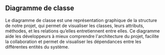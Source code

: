 ## Diagramme de classe

Le diagramme de classe est une représentation graphique de la structure de notre projet, qui permet de visualiser les classes, leurs attributs, méthodes, et les relations qu’elles entretiennent entre elles.
Ce diagramme aide les développeurs à mieux comprendre l'architecture du projet, facilite la collaboration et permet de visualiser les dépendances entre les différentes entités du système.
